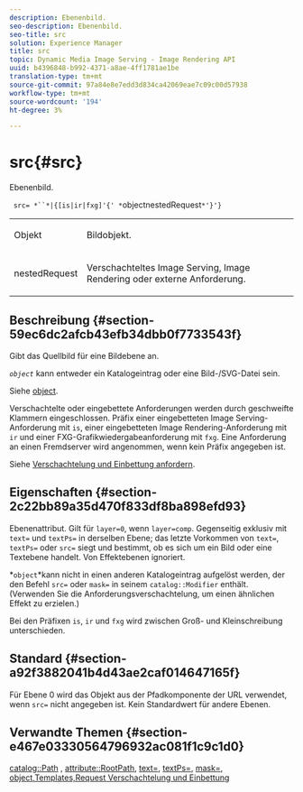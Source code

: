 ```yaml
---
description: Ebenenbild.
seo-description: Ebenenbild.
seo-title: src
solution: Experience Manager
title: src
topic: Dynamic Media Image Serving - Image Rendering API
uuid: b4396848-b992-4371-a8ae-4ff1781ae1be
translation-type: tm+mt
source-git-commit: 97a84e8e7edd3d834ca42069eae7c09c00d57938
workflow-type: tm+mt
source-wordcount: '194'
ht-degree: 3%

---
```



# src{#src}

Ebenenbild.

` src= *``*|{[is|ir|fxg]'{' *`objectnestedRequest`*'}'}`

<table id="simpletable_59104309B8284B21ABCE7DC95BF5A273"> 
 <tr class="strow"> 
  <td class="stentry"> <p> <span class="varname"> Objekt </span> </p> </td> 
  <td class="stentry"> <p>Bildobjekt. </p> </td> 
 </tr> 
 <tr class="strow"> 
  <td class="stentry"> <p> <span class="varname"> nestedRequest  </span> </p> </td> 
  <td class="stentry"> <p>Verschachteltes Image Serving, Image Rendering oder externe Anforderung. </p> </td> 
 </tr> 
</table>

## Beschreibung {#section-59ec6dc2afcb43efb34dbb0f7733543f}

Gibt das Quellbild für eine Bildebene an.

*`object`* kann entweder ein Katalogeintrag oder eine Bild-/SVG-Datei sein.

Siehe [object](../../../../../is-api/http-ref/image-serving-api-ref/c-http-protocol-reference/c-data-types/r-object.md#reference-2591bd24548d462782c68d138ef795a0).

Verschachtelte oder eingebettete Anforderungen werden durch geschweifte Klammern eingeschlossen. Präfix einer eingebetteten Image Serving-Anforderung mit `is`, einer eingebetteten Image Rendering-Anforderung mit `ir` und einer FXG-Grafikwiedergabeanforderung mit `fxg`. Eine Anforderung an einen Fremdserver wird angenommen, wenn kein Präfix angegeben ist.

Siehe [Verschachtelung und Einbettung anfordern](../../../../../is-api/http-ref/image-serving-api-ref/c-http-protocol-reference/c-syntax-and-features/r-request-nesting-and-embedding.md#reference-38ec66d4062046589e16c39bf1c6049b).

## Eigenschaften {#section-2c22bb89a35d470f833df8ba898efd93}

Ebenenattribut. Gilt für `layer=0`, wenn `layer=comp`. Gegenseitig exklusiv mit `text=` und `textPs=` in derselben Ebene; das letzte Vorkommen von `text=`, `textPs=` oder `src=` siegt und bestimmt, ob es sich um ein Bild oder eine Textebene handelt. Von Effektebenen ignoriert.

*`object`*kann nicht in einen anderen Katalogeintrag aufgelöst werden, der den Befehl `src=` oder `mask=` in seinem `catalog::Modifier` enthält. (Verwenden Sie die Anforderungsverschachtelung, um einen ähnlichen Effekt zu erzielen.)

Bei den Präfixen `is`, `ir` und `fxg` wird zwischen Groß- und Kleinschreibung unterschieden.

## Standard {#section-a92f3882041b4d43ae2caf014647165f}

Für Ebene 0 wird das Objekt aus der Pfadkomponente der URL verwendet, wenn `src=` nicht angegeben ist. Kein Standardwert für andere Ebenen.

## Verwandte Themen {#section-e467e03330564796932ac081f1c9c1d0}

[catalog::Path](/help/aem-is-ir-api/is-api/image-catalog/image-serving-api-ref/c-image-catalog-reference/c-image-svg-data-reference/c-image-data-reference/r-path-cat.md) ,  [attribute::RootPath](../../../../../is-api/image-catalog/image-serving-api-ref/c-image-catalog-reference/c-attributes-reference/r-rootpath.md#reference-17d57e5967be403b8408fa7214017494),  [text=](../../../../../is-api/http-ref/image-serving-api-ref/c-http-protocol-reference/c-command-reference/r-text.md#reference-84634052e48548539a1ef63cbe41f22f),  [textPs=](../../../../../is-api/http-ref/image-serving-api-ref/c-http-protocol-reference/c-command-reference/r-textps.md#reference-4209a2a6169f44278da2647cfb0cd767),  [mask=](../../../../../is-api/http-ref/image-serving-api-ref/c-http-protocol-reference/c-command-reference/r-mask.md#reference-922254e027404fb890b850e2723ee06e),  [ ](../../../../../is-api/http-ref/image-serving-api-ref/c-http-protocol-reference/c-data-types/r-object.md#reference-2591bd24548d462782c68d138ef795a0)  [ ](../../../../../is-api/http-ref/image-serving-api-ref/c-http-protocol-reference/c-templates/c-templates.md#concept-3cd2d2adae0e41b2979b9640244d4d3e)  [object,Templates,Request Verschachtelung und Einbettung](../../../../../is-api/http-ref/image-serving-api-ref/c-http-protocol-reference/c-syntax-and-features/r-request-nesting-and-embedding.md#reference-38ec66d4062046589e16c39bf1c6049b)
